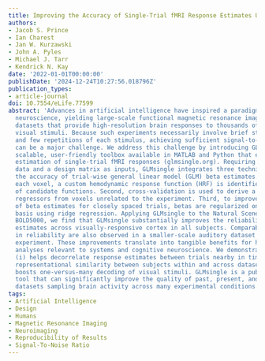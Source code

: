 ```yaml
---
title: Improving the Accuracy of Single-Trial fMRI Response Estimates Using GLMsingle
authors:
- Jacob S. Prince
- Ian Charest
- Jan W. Kurzawski
- John A. Pyles
- Michael J. Tarr
- Kendrick N. Kay
date: '2022-01-01T00:00:00'
publishDate: '2024-12-24T10:27:56.018796Z'
publication_types:
- article-journal
doi: 10.7554/eLife.77599
abstract: 'Advances in artificial intelligence have inspired a paradigm shift in human
  neuroscience, yielding large-scale functional magnetic resonance imaging (fMRI)
  datasets that provide high-resolution brain responses to thousands of naturalistic
  visual stimuli. Because such experiments necessarily involve brief stimulus durations
  and few repetitions of each stimulus, achieving sufficient signal-to-noise ratio
  can be a major challenge. We address this challenge by introducing GLMsingle, a
  scalable, user-friendly toolbox available in MATLAB and Python that enables accurate
  estimation of single-trial fMRI responses (glmsingle.org). Requiring only fMRI time-series
  data and a design matrix as inputs, GLMsingle integrates three techniques for improving
  the accuracy of trial-wise general linear model (GLM) beta estimates. First, for
  each voxel, a custom hemodynamic response function (HRF) is identified from a library
  of candidate functions. Second, cross-validation is used to derive a set of noise
  regressors from voxels unrelated to the experiment. Third, to improve the stability
  of beta estimates for closely spaced trials, betas are regularized on a voxel-wise
  basis using ridge regression. Applying GLMsingle to the Natural Scenes Dataset and
  BOLD5000, we find that GLMsingle substantially improves the reliability of beta
  estimates across visually-responsive cortex in all subjects. Comparable improvements
  in reliability are also observed in a smaller-scale auditory dataset from the StudyForrest
  experiment. These improvements translate into tangible benefits for higher-level
  analyses relevant to systems and cognitive neuroscience. We demonstrate that GLMsingle:
  (i) helps decorrelate response estimates between trials nearby in time; (ii) enhances
  representational similarity between subjects within and across datasets; and (iii)
  boosts one-versus-many decoding of visual stimuli. GLMsingle is a publicly available
  tool that can significantly improve the quality of past, present, and future neuroimaging
  datasets sampling brain activity across many experimental conditions.'
tags:
- Artificial Intelligence
- Design
- Humans
- Magnetic Resonance Imaging
- Neuroimaging
- Reproducibility of Results
- Signal-To-Noise Ratio
---
```

